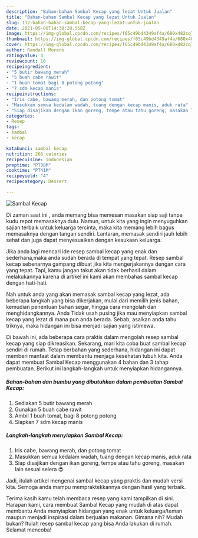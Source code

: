 ```yaml
---
description: "Bahan-bahan Sambal Kecap yang lezat Untuk Jualan"
title: "Bahan-bahan Sambal Kecap yang lezat Untuk Jualan"
slug: 112-bahan-bahan-sambal-kecap-yang-lezat-untuk-jualan
date: 2021-05-08T14:30:28.558Z
image: https://img-global.cpcdn.com/recipes/f65c49bd4349af4a/680x482cq70/sambal-kecap-foto-resep-utama.jpg
thumbnail: https://img-global.cpcdn.com/recipes/f65c49bd4349af4a/680x482cq70/sambal-kecap-foto-resep-utama.jpg
cover: https://img-global.cpcdn.com/recipes/f65c49bd4349af4a/680x482cq70/sambal-kecap-foto-resep-utama.jpg
author: Randall Moreno
ratingvalue: 3
reviewcount: 10
recipeingredient:
- "5 butir bawang merah"
- "5 buah cabe rawit"
- "1 buah tomat bagi 8 potong potong"
- "7 sdm kecap manis"
recipeinstructions:
- "Iris cabe, bawang merah, dan potong tomat"
- "Masukkan semua kedalam wadah, tuang dengan kecap manis, aduk rata"
- "Siap disajikan dengan ikan goreng, tempe atau tahu goreng, masakan lain sesuai selera 😍"
categories:
- Resep
tags:
- sambal
- kecap

katakunci: sambal kecap 
nutrition: 266 calories
recipecuisine: Indonesian
preptime: "PT38M"
cooktime: "PT41M"
recipeyield: "4"
recipecategory: Dessert

---
```



![Sambal Kecap](https://img-global.cpcdn.com/recipes/f65c49bd4349af4a/680x482cq70/sambal-kecap-foto-resep-utama.jpg)

Di zaman  saat ini , anda memang bisa memesan masakan siap saji tanpa kudu repot memasaknya dulu. Namun, untuk kita yang ingin menyuguhkan sajian terbaik untuk keluarga tercinta, maka kita memang lebih bagus memasaknya dengan tangan sendiri. Lantaran, memasak sendiri jauh lebih sehat dan juga dapat menyesuaikan dengan kesukaan keluarga.

Jika anda lagi mencari ide resep sambal kecap yang enak dan sederhana,maka anda sudah berada di tempat yang tepat. Resep sambal kecap  sebenarnya gampang dibuat jika kita mengerjakannya dengan cara yang tepat. Tapi, kamu jangan takut akan tidak berhasil dalam melakukannya 
karena di artikel ini kami akan membahas sambal kecap dengan hati-hati.  



Nah untuk anda yang akan memasak sambal kecap yang lezat, ada beberapa langkah yang bisa dikerjakan, mulai dari memilih jenis bahan, kemudian penentuan bahan segar, hingga cara mengolah dan menghidangkannya. Anda Tidak usah pusing jika mau menyiapkan sambal kecap yang lezat di mana pun anda berada. Sebab, asalkan anda  tahu triknya, maka hidangan ini bisa menjadi sajian yang istimewa.

Di bawah ini, ada beberapa cara praktis  dalam mengolah resep sambal kecap yang siap dikreasikan. Sekarang, mari kita coba buat sambal kecap sendiri di rumah. Tetap berbahan yang sederhana, hidangan ini dapat memberi manfaat dalam membantu menjaga kesehatan tubuh kita. Anda dapat membuat Sambal Kecap menggunakan 4 bahan dan 3 tahap pembuatan. Berikut ini langkah-langkah untuk menyiapkan hidangannya.

<!--inarticleads1-->

##### Bahan-bahan dan bumbu yang dibutuhkan dalam pembuatan Sambal Kecap:

1. Sediakan 5 butir bawang merah
1. Gunakan 5 buah cabe rawit
1. Ambil 1 buah tomat, bagi 8 potong potong
1. Siapkan 7 sdm kecap manis




<!--inarticleads2-->

##### Langkah-langkah menyiapkan Sambal Kecap:

1. Iris cabe, bawang merah, dan potong tomat
1. Masukkan semua kedalam wadah, tuang dengan kecap manis, aduk rata
1. Siap disajikan dengan ikan goreng, tempe atau tahu goreng, masakan lain sesuai selera 😍




Jadi, itulah artikel mengenai  sambal kecap  yang praktis dan mudah versi kita. Semoga anda mampu mempraktekkannya dengan hasil yang terbaik. 

Terima kasih kamu telah membaca resep yang kami tampilkan di sini. Harapan kami, cara membuat  Sambal Kecap yang mudah di atas dapat membantu Anda menyiapkan hidangan yang enak untuk keluarga/teman maupun menjadi inspirasi dalam berjualan makanan. Gimana nih? Mudah bukan? Itulah resep sambal kecap yang bisa Anda lakukan di rumah. Selamat mencoba!

